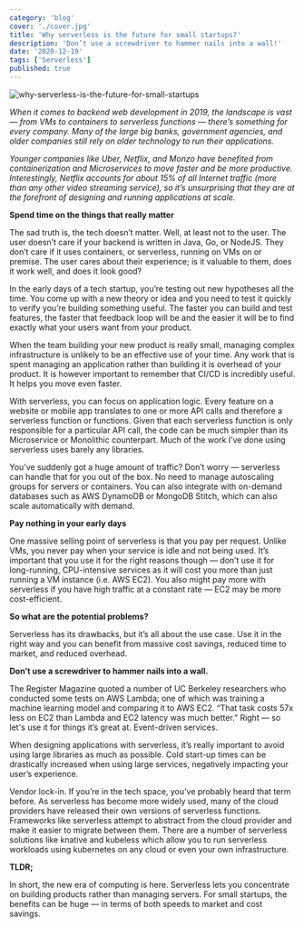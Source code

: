 ```yaml
---
category: 'blog'
cover: './cover.jpg'
title: 'Why serverless is the future for small startups?'
description: 'Don’t use a screwdriver to hammer nails into a wall!'
date: '2020-12-19'
tags: ['Serverless']
published: true
---
```


![why-serverless-is-the-future-for-small-startups](./cover.jpg)

_When it comes to backend web development in 2019, the landscape is vast — from VMs to containers to serverless functions — there’s something for every company. Many of the large big banks, government agencies, and older companies still rely on older technology to run their applications._

_Younger companies like Uber, Netflix, and Monzo have benefited from containerization and Microservices to move faster and be more productive. Interestingly, Netflix accounts for about 15% of all Internet traffic (more than any other video streaming service), so it’s unsurprising that they are at the forefront of designing and running applications at scale._

**Spend time on the things that really matter**

The sad truth is, the tech doesn’t matter. Well, at least not to the user. The user doesn’t care if your backend is written in Java, Go, or NodeJS. They don’t care if it uses containers, or serverless, running on VMs on or premise. The user cares about their experience; is it valuable to them, does it work well, and does it look good?

In the early days of a tech startup, you’re testing out new hypotheses all the time. You come up with a new theory or idea and you need to test it quickly to verify you’re building something useful. The faster you can build and test features, the faster that feedback loop will be and the easier it will be to find exactly what your users want from your product.

When the team building your new product is really small, managing complex infrastructure is unlikely to be an effective use of your time. Any work that is spent managing an application rather than building it is overhead of your product. It is however important to remember that CI/CD is incredibly useful. It helps you move even faster.

With serverless, you can focus on application logic. Every feature on a website or mobile app translates to one or more API calls and therefore a serverless function or functions. Given that each serverless function is only responsible for a particular API call, the code can be much simpler than its Microservice or Monolithic counterpart. Much of the work I’ve done using serverless uses barely any libraries.

You’ve suddenly got a huge amount of traffic? Don’t worry — serverless can handle that for you out of the box. No need to manage autoscaling groups for servers or containers. You can also integrate with on-demand databases such as AWS DynamoDB or MongoDB Stitch, which can also scale automatically with demand.

**Pay nothing in your early days**

One massive selling point of serverless is that you pay per request. Unlike VMs, you never pay when your service is idle and not being used. It’s important that you use it for the right reasons though — don’t use it for long-running, CPU-intensive services as it will cost you more than just running a VM instance (i.e. AWS EC2). You also might pay more with serverless if you have high traffic at a constant rate — EC2 may be more cost-efficient.

**So what are the potential problems?**

Serverless has its drawbacks, but it’s all about the use case. Use it in the right way and you can benefit from massive cost savings, reduced time to market, and reduced overhead.

**Don’t use a screwdriver to hammer nails into a wall.**

The Register Magazine quoted a number of UC Berkeley researchers who conducted some tests on AWS Lambda; one of which was training a machine learning model and comparing it to AWS EC2. “That task costs 57x less on EC2 than Lambda and EC2 latency was much better.” Right — so let's use it for things it’s great at. Event-driven services.

When designing applications with serverless, it’s really important to avoid using large libraries as much as possible. Cold start-up times can be drastically increased when using large services, negatively impacting your user’s experience.

Vendor lock-in. If you’re in the tech space, you’ve probably heard that term before. As serverless has become more widely used, many of the cloud providers have released their own versions of serverless functions. Frameworks like serverless attempt to abstract from the cloud provider and make it easier to migrate between them. There are a number of serverless solutions like knative and kubeless which allow you to run serverless workloads using kubernetes on any cloud or even your own infrastructure.

**TLDR;**

In short, the new era of computing is here. Serverless lets you concentrate on building products rather than managing servers. For small startups, the benefits can be huge — in terms of both speeds to market and cost savings.
